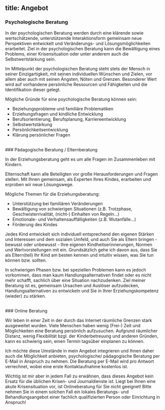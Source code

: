 title: Angebot
---

<!-- toc -->

### Psychologische Beratung

In der psychologischen Beratung werden durch eine klärende sowie wertschätzende, unterstützende Interaktionsform gemeinsam neue Perspektiven entwickelt und Veränderungs- und Lösungsmöglichkeiten erarbeitet. Ziel in der psychologischen Beratung kann die Bewältigung eines Problems, einer Krisensituation oder unter anderem auch die Selbstwertstärkung sein.

Im Mittelpunkt der psychologischen Beratung steht stets der Mensch in seiner Einzigartigkeit, mit seinen individuellen Wünschen und Zielen, vor allem aber auch mit seinen Ängsten, Nöten und Grenzen. Besonderer Wert wird auf vorhandene persönliche Ressourcen und Fähigkeiten und die Identifikation dieser gelegt. 

Mögliche Gründe für eine psychologische Beratung können sein:
* Beziehungsprobleme und familiäre Problematiken
* Erziehungsfragen und kindliche Entwicklung
* Berufsorientierung, Berufsplanung, Karriereentwicklung
* Selbstwertstärkung
* Persönlichkeitsentwicklung
* Klärung persönlicher Fragen

<br>
### Pädagogische Beratung / Elternberatung

In der Erziehungsberatung geht es um alle Fragen im Zusammenleben mit Kindern.

Elternschaft kann alle Beteiligten vor große Herausforderungen und Fragen stellen. Mit Ihnen gemeinsam, als Experten Ihres Kindes, erarbeiten und erproben wir neue Lösungswege.

Mögliche Themen für die Erziehungsberatung:
- Unterstützung bei familiären Veränderungen
- Bewältigung von schwierigen Situationen (z.B. Trotzphase, Geschwisterrivalität, (nicht-) Einhalten von Regeln…)
- Emotionale- und Verhaltensauffälligkeiten (z.B. Wutanfälle…)
- Förderung des Kindes

Jedes Kind entwickelt sich individuell entsprechend den eigenen Stärken und Interessen und dem sozialen Umfeld, und auch Sie als Eltern bringen - bewusst oder unbewusst - Ihre eigenen Kindheitserinnerungen, Normen und Wertvorstellungen mit ein. Grundsätzlich gehe ich davon aus, dass Sie als Eltern(teil) Ihr Kind am besten kennen und intuitiv wissen, was Sie tun können bzw. sollten.

In schwierigen Phasen bzw. bei speziellen Problemen kann es jedoch vorkommen, dass man kaum Handlungsalternativen findet oder es nicht mehr schafft, sachlich über eine Situation nachzudenken. Ziel meiner Beratung ist es, gemeinsam Ursachen und Auslöser aufzudecken, Handlungsalternativen zu entwickeln und Sie in Ihrer Erziehungskompetenz (wieder) zu stärken.

<br>
### Online Beratung

Wir leben in einer Zeit in der durch das Internet räumliche Grenzen stark ausgeweitet wurden. Viele Menschen haben wenig (Frei-) Zeit und Möglichkeiten eine Beratung persönlich aufzusuchen. Aufgrund räumlicher Distanz, wenig Flexibilität bzgl. der Kinderbetreuung und anderen Gründen, kann es schwierig sein, einen Termin tagsüber einplanen zu können. 

Ich möchte diese Umstände in mein Angebot integrieren und Ihnen daher auch die Möglichkeit anbieten, psychologische/ pädagogische Beratung per E-Mail in Anspruch zu nehmen. Die Beratung per E-Mail wird pro Antwort verrechnet, wobei eine erste Kontaktaufnahme kostenlos ist.  

Wichtig ist mir aber in jedem Fall zu erwähnen, dass dieses Angebot kein Ersatz für die üblichen      Krisen- und Journaldienste ist. Liegt bei Ihnen eine akute Krisensituation vor, ist Onlineberatung für Sie nicht geeignet! Bitte nehmen Sie in einem solchen Fall ein lokales Beratungs- und Behandlungsangebot einer fachlich qualifizierten Person oder Einrichtung in Anspruch!
